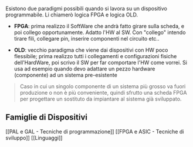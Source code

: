 Esistono due paradigmi possibili quando si lavora su un dispositivo programmabile.
Li chiamerò logica FPGA e logica OLD.

- **FPGA**: prima realizzo il SoftWare che andrà fatto girare sulla scheda, e poi collego opportunamente. Adatto l'HW al SW.
	Con "collego" intendo tirare fili, collegare pin, inserire componenti nel circuito etc..

- **OLD**: vecchio paradigma che viene dai dispositivi con HW poco flessibile; prima realizzo tutti i collegamenti e configurazioni fisiche dell'HardWare, poi scrivo il SW per far comportare l'HW come vorrei.
	Si usa ad esempio quando devo adattare un pezzo hardware (componente) ad un sistema pre-esistente
> Caso in cui un singolo componente di un sistema più grosso va fuori produzione o non è più conveniente, quindi sfrutto una scheda FPGA per progettare un sostituto da impiantare al sistema già sviluppato. 

## Famiglie di Dispositivi

[[PAL e GAL - Tecniche di programmazione]]
[[FPGA e ASIC - Tecniche di sviluppo]]
[[Linguaggi]]
